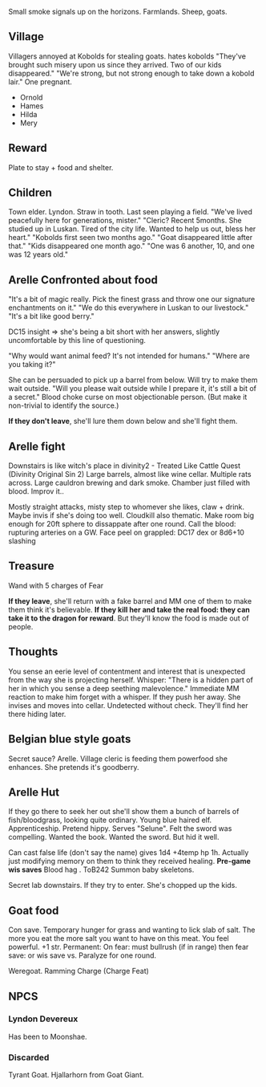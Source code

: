 Small smoke signals up on the horizons. Farmlands. Sheep, goats.

## Village
Villagers annoyed at Kobolds for stealing goats. hates kobolds
"They've brought such misery upon us since they arrived. Two of our kids disappeared."
"We're strong, but not strong enough to take down a kobold lair."
One pregnant.

- Ornold
- Hames
- Hilda
- Mery

## Reward
Plate to stay + food and shelter.

## Children
Town elder. Lyndon. Straw in tooth.
Last seen playing a field.
"We've lived peacefully here for generations, mister."
"Cleric? Recent 5months. She studied up in Luskan. Tired of the city life. Wanted to help us out, bless her heart."
"Kobolds first seen two months ago."
"Goat disappeared little after that."
"Kids disappeared one month ago."
"One was 6 another, 10, and one was 12 years old."

## Arelle Confronted about food
"It's a bit of magic really. Pick the finest grass and throw one our signature enchantments on it."
"We do this everywhere in Luskan to our livestock."
"It's a bit like good berry."

DC15 insight => she's being a bit short with her answers, slightly uncomfortable by this line of questioning.

"Why would want animal feed? It's not intended for humans."
"Where are you taking it?"

She can be persuaded to pick up a barrel from below. Will try to make them wait outside.
"Will you please wait outside while I prepare it, it's still a bit of a secret."
Blood choke curse on most objectionable person. (But make it non-trivial to identify the source.)

**If they don't leave**, she'll lure them down below and she'll fight them.

## Arelle fight
Downstairs is like witch's place in divinity2 - Treated Like Cattle Quest (Divinity Original Sin 2)
Large barrels, almost like wine cellar. Multiple rats across. Large cauldron brewing and dark smoke.
Chamber just filled with blood. Improv it..

Mostly straight attacks, misty step to whomever she likes, claw + drink.
Maybe invis if she's doing too well.
Cloudkill also thematic. Make room big enough for 20ft sphere to dissappate after one round.
Call the blood: rupturing arteries on a GW.
Face peel on grappled: DC17 dex or 8d6+10 slashing

## Treasure
Wand with 5 charges of Fear

**If they leave**, she'll return with a fake barrel and MM one of them to make them think it's believable.
**If they kill her and take the real food: they can take it to the dragon for reward**.
But they'll know the food is made out of people.

## Thoughts
You sense an eerie level of contentment and interest that is unexpected from the way she is projecting herself.
Whisper: "There is a hidden part of her in which you sense a deep seething malevolence."
Immediate MM reaction to make him forget with a whisper.
If they push her away. She invises and moves into cellar. Undetected without check. They'll find her there hiding later.

## Belgian blue style goats
Secret sauce? Arelle. Village cleric is feeding them powerfood she enhances.
She pretends it's goodberry.

## Arelle Hut
If they go there to seek her out she'll show them a bunch of barrels of fish/bloodgrass, looking quite ordinary.
Young blue haired elf. Apprenticeship. Pretend hippy.
Serves "Selune".
Felt the sword was compelling. Wanted the book. Wanted the sword. But hid it well.

Can cast false life (don't say the name) gives 1d4 +4temp hp 1h.
Actually just modifying memory on them to think they received healing.
**Pre-game wis saves**
Blood hag . ToB242
Summon baby skeletons.

Secret lab downstairs. If they try to enter.
She's chopped up the kids.

## Goat food
Con save. Temporary hunger for grass and wanting to lick slab of salt.
The more you eat the more salt you want to have on this meat.
You feel powerful. +1 str.
Permanent: On fear: must bullrush (if in range) then fear save: or wis save vs. Paralyze for one round.

Weregoat. Ramming Charge (Charge Feat)

## NPCS
### Lyndon Devereux
Has been to Moonshae.

### Discarded
Tyrant Goat. Hjallarhorn from Goat Giant.
